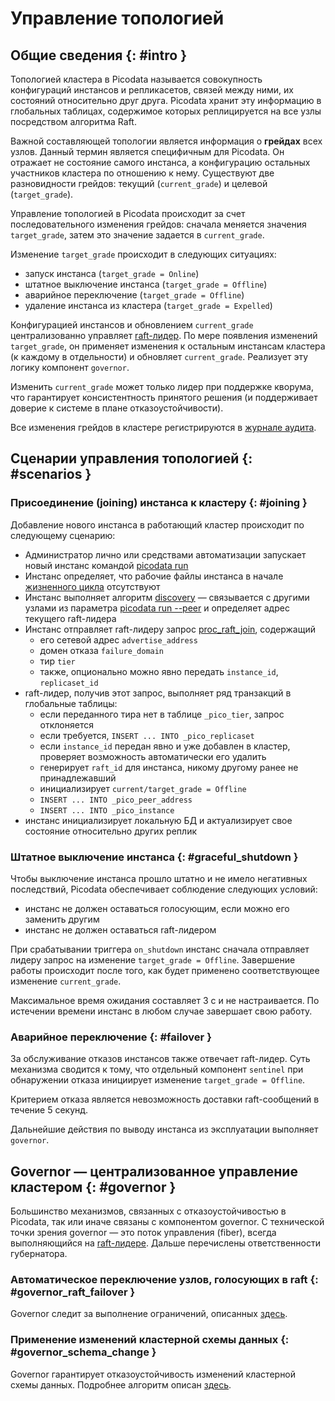 # Управление топологией

<!----------------------------------------------------------------------------->

## Общие сведения {: #intro }

Топологией кластера в Picodata называется совокупность конфигураций
инстансов и репликасетов, связей между ними, их состояний относительно
друг друга. Picodata хранит эту информацию в глобальных таблицах,
содержимое которых реплицируется на все узлы посредством алгоритма Raft.

Важной составляющей топологии является информация о **грейдах** всех
узлов. Данный термин является специфичным для Picodata. Он отражает не
состояние самого инстанса, а конфигурацию остальных участников кластера
по отношению к нему. Существуют две разновидности грейдов: текущий
(`current_grade`) и целевой (`target_grade`).

Управление топологией в Picodata происходит за счет последовательного
изменения грейдов: сначала меняется значения `target_grade`,
затем это значение задается в `current_grade`.

Изменение `target_grade` происходит в следующих ситуациях:

- запуск инстанса (`target_grade = Online`)
- штатное выключение инстанса (`target_grade = Offline`)
- аварийное переключение (`target_grade = Offline`)
- удаление инстанса из кластера (`target_grade = Expelled`)

Конфигурацией инстансов и обновлением `current_grade` централизованно
управляет [raft-лидер](../overview/glossary.md#raft_leader). По мере
появления изменений `target_grade`, он применяет изменения к остальным
инстансам кластера (к каждому в отдельности) и обновляет
`current_grade`. Реализует эту логику компонент `governor`.

Изменить `current_grade` может только лидер при поддержке кворума, что
гарантирует консистентность принятого решения (и поддерживает доверие к
системе в плане отказоустойчивости).

Все изменения грейдов в кластере регистрируются в [журнале
аудита](../reference/audit_events.md).

<!----------------------------------------------------------------------------->

## Сценарии управления топологией {: #scenarios }

### Присоединение (joining) инстанса к кластеру {: #joining }

Добавление нового инстанса в работающий кластер происходит по следующему
сценарию:

- Администратор лично или средствами автоматизации запускает новый
  инстанс командой [picodata run]
- Инстанс определяет, что рабочие файлы инстанса в начале [жизненного
  цикла][instance_lifecycle] отсутствуют
- Инстанс выполняет алгоритм [discovery] — связывается с другими узлами
  из параметра [picodata run --peer] и определяет адрес текущего
  raft-лидера
- Инстанс отправляет raft-лидеру запрос [proc_raft_join], содержащий
    - его сетевой адрес `advertise_address`
    - домен отказа `failure_domain`
    - тир `tier`
    - также, опционально можно явно передать `instance_id`, `replicaset_id`
- raft-лидер, получив этот запрос, выполняет ряд транзакций в глобальные
  таблицы:
    - если переданного тира нет в таблице `_pico_tier`, запрос отклоняется
    - если требуется, `INSERT ... INTO _pico_replicaset`
    - если `instance_id` передан явно и уже добавлен в кластер, проверяет
      возможность автоматически его удалить
    - генерирует `raft_id` для инстанса, никому другому ранее не
      принадлежавший
    - инициализирует `current/target_grade = Offline`
    - `INSERT ... INTO _pico_peer_address`
    - `INSERT ... INTO _pico_instance`
- инстанс инициализирует локальную БД и актуализирует свое состояние
  относительно других реплик

[picodata run]: ../reference/cli.md#run
[discovery]: ../architecture/discovery.md
[instance_lifecycle]: ../architecture/instance_lifecycle.md
[picodata run --peer]: ../reference/cli.md#run_peer
[proc_raft_join]: ../architecture/rpc_api.md#proc_raft_join

### Штатное выключение инстанса {: #graceful_shutdown }

Чтобы выключение инстанса прошло штатно и не имело негативных
последствий, Picodata обеспечивает соблюдение следующих условий:

- инстанс не должен оставаться голосующим, если можно его заменить
  другим
- инстанс не должен оставаться raft-лидером
<!-- - инстанс не должен оставаться лидером репликасета. -->

При срабатывании триггера `on_shutdown` инстанс сначала отправляет
лидеру запрос на изменение `target_grade = Offline`. Завершение работы
происходит после того, как будет применено соответствующее изменение
`current_grade`.

Максимальное время ожидания составляет 3 с и не настраивается. По
истечении времени инстанс в любом случае завершает свою работу.

### Аварийное переключение {: #failover }

За обслуживание отказов инстансов также отвечает raft-лидер. Суть
механизма сводится к тому, что отдельный компонент `sentinel` при
обнаружении отказа инициирует изменение `target_grade = Offline`.

Критерием отказа является невозможность доставки raft-сообщений в течение
5 секунд.

Дальнейшие действия по выводу инстанса из эксплуатации выполняет
`governor`.

<!----------------------------------------------------------------------------->

## Governor — централизованное управление кластером {: #governor }

Большинство механизмов, связанных с отказоустойчивостью в Picodata, так или иначе
связаны с компонентом governor. С технической точки зрения governor — это
поток управления (fiber), всегда выполняющийся на [raft-лидере](../overview/glossary.md#raft_leader).
Дальше перечислены ответственности губернатора.


### Автоматическое переключение узлов, голосующих в raft {: #governor_raft_failover }

Governor следит за выполнение ограничений, описанных [здесь](./raft_failover.md#raft_voter_failover).

<!--
### Автоматическое назначение мастеров репликасетов {: #replicaset_master_switchover }

Work in progress


### Автоматическое назначение весов шардирования {: #replicaset_weight_change }

Work in progress


### Первичное распределение бакетов {: #governor_vshard_bootstrap }

Work in progress


### Автоматическое изменение конфигурации vshard {: #governor_vshard_cfg }

Work in progress
-->

### Применение изменений кластерной схемы данных {: #governor_schema_change }

Governor гарантирует отказоустойчивость изменений кластерной схемы данных.
Подробнее алгоритм описан [здесь](./clusterwide_schema.md#two_phase_algorithm).
